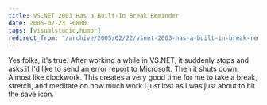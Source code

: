 ```yaml
---
title: VS.NET 2003 Has a Built-In Break Reminder
date: 2005-02-23 -0800
tags: [visualstudio,humor]
redirect_from: "/archive/2005/02/22/vsnet-2003-has-a-built-in-break-reminder.aspx/"
---
```


Yes folks, it's true. After working a while in VS.NET, it suddenly stops
and asks if I'd like to send an error report to Microsoft. Then it shuts
down. Almost like clockwork. This creates a very good time for me to
take a break, stretch, and meditate on how much work I just lost as I
was just about to hit the save icon.

